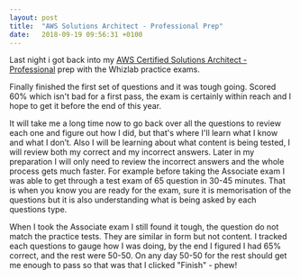 ```yaml
---
layout: post
title:  "AWS Solutions Architect - Professional Prep"
date:   2018-09-19 09:56:31 +0100
---
```


Last night i got back into my [AWS Certified Solutions Architect - Professional](https://aws.amazon.com/certification/certified-solutions-architect-professional/) prep with the Whizlab practice exams.

Finally finished the first set of questions and it was tough going. Scored 60% which isn't bad for a first pass, the exam is certainly within reach and I hope to get it before the end of this year.

It will take me a long time now to go back over all the questions to review each one and figure out how I did, but that's where I'll learn what I know and what I don’t. Also I will be learning about what content is being tested, I will review both my correct and my incorrect answers. Later in my preparation I will only need to review the incorrect answers and the whole process gets much faster. For example before taking the Associate exam I was able to get through a test exam of 65 question in 30-45 minutes. That is when you know you are ready for the exam, sure it is memorisation of the questions but it is also understanding what is being asked by each questions type.

When I took the Associate exam I still found it tough, the question do not match the practice tests. They are similar in form but not content. I tracked each questions to gauge how I was doing, by the end I figured I had 65% correct, and the rest were 50-50. On any day 50-50 for the rest should get me enough to pass so that was that I clicked "Finish" - phew!